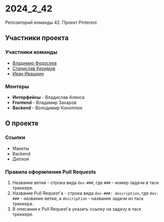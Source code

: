 # 2024_2_42
Репозиторий команды 42. Проект Pinterest

## Участники проекта

### Участники команды
- [Владимир Федосеев](https://github.com/oruchim1001)
- [Станислав Керимов](https://github.com/wiseStann)
- [Иван Ивашкин](https://github.com/ironyyyr)

### Менторы
- **Интерфейсы** - Владислав Алекса
- **Frontend** - Владимир Захаров
- **Backend** - Володимир Коноплюк

## О проекте

### Ссылки
- Макеты
- Backend
- Деплой

### Правила оформления Pull Requests
1. Название ветки - строка вида `dev-###`, где `###` - номер задачи в таск треккере.
2. Название Pull Request'а - строка вида `dev-###: description`, где `dev-###` - название ветки, а `description` - название задачи из таск треккера.
3. В описании к Pull Request'а указать ссылку на задачу в таск треккере.